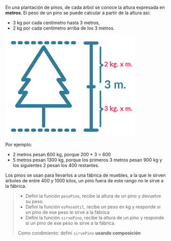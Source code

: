 En una plantación de pinos, de cada árbol se conoce la altura expresada en **metros**. El peso de un pino se puede calcular a partir de la altura así:

* 3 kg por cada centímetro hasta 3 metros,
* 2 kg por cada centímetro arriba de los 3 metros.

<img src="https://raw.githubusercontent.com/MumukiProject/mumuki-guia-funcional-practica-valores-y-funciones/master/images/funcional-01_1526394936041.png" alt="funcional-01_1526394936041.png" width="auto" height="auto">

Por ejemplo: 

* 2 metros pesan 600 kg, porque 200 * 3 = 600
* 5 metros pesan 1300 kg, porque los primeros 3 metros pesan 900 kg y los siguientes 2 pesan los 400 restantes.

Los pinos se usan para llevarlos a una fábrica de muebles, a la que le sirven árboles de entre 400 y 1000 kilos, un pino fuera de este rango no le sirve a la fábrica.

> * Definí la función `pesoPino`, recibe la altura de un pino y devuelve su peso.
> * Definí la función `esPesoUtil`, recibe un peso en kg y  responde si un pino de ese peso le sirve a la fábrica
> * Definí la función `sirvePino`, recibe la altura de un pino y responde si un pino de ese peso le sirve a la fábrica.
> 
> Como condimiento: definí `sirvePino` **usando composición**
